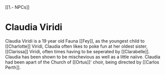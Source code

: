 [[1.- NPCs]]
# Claudia Viridi
Claudia Viridi is a 19 year old Fauna [[Fey]], as the youngest child to [[Charlotte]] Viridi, Claudia often likes to poke fun at her oldest sister, [[Clarissa]] Viridi, often times having to be seperated by [[Clarabelle]]. Claudia has been shown to be mischevious as well as a little naiive. Claudia had been apart of the Church of [[Ortus]]' choir, being directed by [[Carlos Perth]]. 